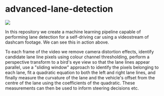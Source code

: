 # advanced-lane-detection

![](https://media.giphy.com/media/4EFsn95JAPySiR03Yo/200w_d.gif)

In this repository we create a machine learning pipeline capable of performing lane detection for a self-driving car using a videostream of dashcam footage. We can see this in action above.

To each frame of the video we remove camera distortion effects, identify candidate lane line pixels using colour channel thresholding, perform a perspective transform to a bird's eye view so that the lane lines appear parallel, use a "sliding window" approach to identify the pixels belonging to each lane, fit a quadratic equation to both the left and right lane lines, and finally measure the curvature of the lane and the vehicle's offset from the centre of the lane using the coefficients of the quadratic. These measurements can then be used to inform steering decisions etc.

